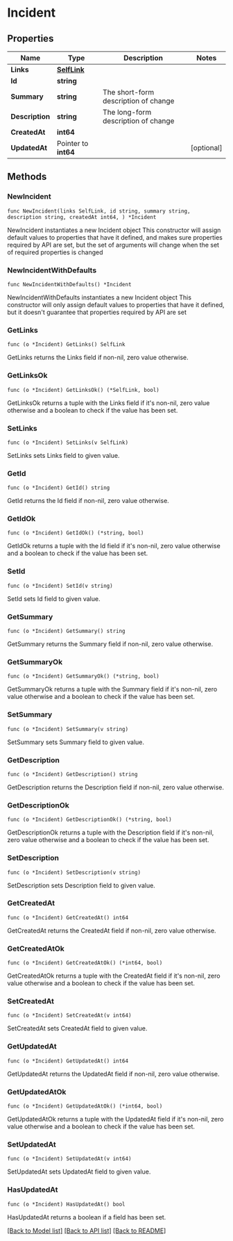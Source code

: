 # Incident

## Properties

Name | Type | Description | Notes
------------ | ------------- | ------------- | -------------
**Links** | [**SelfLink**](SelfLink.md) |  | 
**Id** | **string** |  | 
**Summary** | **string** | The short-form description of change | 
**Description** | **string** | The long-form description of change | 
**CreatedAt** | **int64** |  | 
**UpdatedAt** | Pointer to **int64** |  | [optional] 

## Methods

### NewIncident

`func NewIncident(links SelfLink, id string, summary string, description string, createdAt int64, ) *Incident`

NewIncident instantiates a new Incident object
This constructor will assign default values to properties that have it defined,
and makes sure properties required by API are set, but the set of arguments
will change when the set of required properties is changed

### NewIncidentWithDefaults

`func NewIncidentWithDefaults() *Incident`

NewIncidentWithDefaults instantiates a new Incident object
This constructor will only assign default values to properties that have it defined,
but it doesn't guarantee that properties required by API are set

### GetLinks

`func (o *Incident) GetLinks() SelfLink`

GetLinks returns the Links field if non-nil, zero value otherwise.

### GetLinksOk

`func (o *Incident) GetLinksOk() (*SelfLink, bool)`

GetLinksOk returns a tuple with the Links field if it's non-nil, zero value otherwise
and a boolean to check if the value has been set.

### SetLinks

`func (o *Incident) SetLinks(v SelfLink)`

SetLinks sets Links field to given value.


### GetId

`func (o *Incident) GetId() string`

GetId returns the Id field if non-nil, zero value otherwise.

### GetIdOk

`func (o *Incident) GetIdOk() (*string, bool)`

GetIdOk returns a tuple with the Id field if it's non-nil, zero value otherwise
and a boolean to check if the value has been set.

### SetId

`func (o *Incident) SetId(v string)`

SetId sets Id field to given value.


### GetSummary

`func (o *Incident) GetSummary() string`

GetSummary returns the Summary field if non-nil, zero value otherwise.

### GetSummaryOk

`func (o *Incident) GetSummaryOk() (*string, bool)`

GetSummaryOk returns a tuple with the Summary field if it's non-nil, zero value otherwise
and a boolean to check if the value has been set.

### SetSummary

`func (o *Incident) SetSummary(v string)`

SetSummary sets Summary field to given value.


### GetDescription

`func (o *Incident) GetDescription() string`

GetDescription returns the Description field if non-nil, zero value otherwise.

### GetDescriptionOk

`func (o *Incident) GetDescriptionOk() (*string, bool)`

GetDescriptionOk returns a tuple with the Description field if it's non-nil, zero value otherwise
and a boolean to check if the value has been set.

### SetDescription

`func (o *Incident) SetDescription(v string)`

SetDescription sets Description field to given value.


### GetCreatedAt

`func (o *Incident) GetCreatedAt() int64`

GetCreatedAt returns the CreatedAt field if non-nil, zero value otherwise.

### GetCreatedAtOk

`func (o *Incident) GetCreatedAtOk() (*int64, bool)`

GetCreatedAtOk returns a tuple with the CreatedAt field if it's non-nil, zero value otherwise
and a boolean to check if the value has been set.

### SetCreatedAt

`func (o *Incident) SetCreatedAt(v int64)`

SetCreatedAt sets CreatedAt field to given value.


### GetUpdatedAt

`func (o *Incident) GetUpdatedAt() int64`

GetUpdatedAt returns the UpdatedAt field if non-nil, zero value otherwise.

### GetUpdatedAtOk

`func (o *Incident) GetUpdatedAtOk() (*int64, bool)`

GetUpdatedAtOk returns a tuple with the UpdatedAt field if it's non-nil, zero value otherwise
and a boolean to check if the value has been set.

### SetUpdatedAt

`func (o *Incident) SetUpdatedAt(v int64)`

SetUpdatedAt sets UpdatedAt field to given value.

### HasUpdatedAt

`func (o *Incident) HasUpdatedAt() bool`

HasUpdatedAt returns a boolean if a field has been set.


[[Back to Model list]](../README.md#documentation-for-models) [[Back to API list]](../README.md#documentation-for-api-endpoints) [[Back to README]](../README.md)


